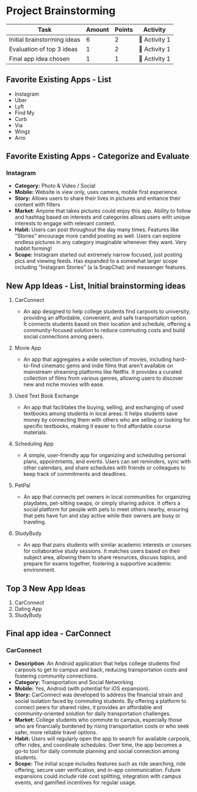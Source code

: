 # Project Brainstorming

| Task                          | Amount | Points  | Activity            |
| ------------------------------| ------ | ------- | ------------------- |
| Initial brainstorming ideas   | 6      | 2       | 🧠 Activity 1       |
| Evaluation of top 3 ideas     | 1      | 2       | 🧠 Activity 1       |
| Final app idea chosen         | 1      | 1       | 🧠 Activity 1       |

## Favorite Existing Apps - List
- Instagram
- Uber
- Lyft
- Find My
- Curb
- Via
- Wingz
- Arro

## Favorite Existing Apps - Categorize and Evaluate
### Instagram
- **Category:** Photo & Video / Social
- **Mobile:** Website is view only, uses camera, mobile first experience.
- **Story:** Allows users to share their lives in pictures and enhance their content with filters
- **Market:** Anyone that takes pictures could enjoy this app. Ability to follow and hashtag based on interests and categories allows users with unique interests to engage with relevant content.
- **Habit:** Users can post throughout the day many times. Features like "Stories" encourage more candid posting as well. Users can explore endless pictures in any category imaginable whenever they want. Very habbit forming!
- **Scope:** Instagram started out extremely narrow focused, just posting pics and viewing feeds. Has expanded to a somewhat larger scope including "Instagram Stories" (a la SnapChat) and messenger features.


## New App Ideas - List, Initial brainstorming ideas
1. CarConnect
    - An app designed to help college students find carpools to university, providing an affordable, convenient, and safe transportation option. It connects students based on their location and schedule, offering a community-focused solution to reduce commuting costs and build social connections among peers.
2. Movie App
    - An app that aggregates a wide selection of movies, including hard-to-find cinematic gems and indie films that aren't available on mainstream streaming platforms like Netflix. It provides a curated collection of films from various genres, allowing users to discover new and niche movies with ease.
3. Used Text Book Exchange
    - An app that facilitates the buying, selling, and exchanging of used textbooks among students in local areas. It helps students save money by connecting them with others who are selling or looking for specific textbooks, making it easier to find affordable course materials.
4. Scheduling App
    - A simple, user-friendly app for organizing and scheduling personal plans, appointments, and events. Users can set reminders, sync with other calendars, and share schedules with friends or colleagues to keep track of commitments and deadlines.
5. PetPal
    - An app that connects pet owners in local communities for organizing playdates, pet-sitting swaps, or simply sharing advice. It offers a social platform for people with pets to meet others nearby, ensuring that pets have fun and stay active while their owners are busy or traveling.

6. StudyBudy
    - An app that pairs students with similar academic interests or courses for collaborative study sessions. It matches users based on their subject area, allowing them to share resources, discuss topics, and prepare for exams together, fostering a supportive academic environment.

## Top 3 New App Ideas
1. CarConnect
2. Dating App
3. StudyBudy

## Final app idea - CarConnect
### CarConnect
- **Description**: An Android application that helps college students find carpools to get to campus and back, reducing transportation costs and fostering community connections.
- **Category:** Transportation and Social Networking
- **Mobile:** Yes, Android (with potential for iOS expansion).
- **Story:** CarConnect was developed to address the financial strain and social isolation faced by commuting students. By offering a platform to connect peers for shared rides, it provides an affordable and community-oriented solution for daily transportation challenges.
- **Market:** College students who commute to campus, especially those who are financially burdened by rising transportation costs or who seek safer, more reliable travel options.
- **Habit:** Users will regularly open the app to search for available carpools, offer rides, and coordinate schedules. Over time, the app becomes a go-to tool for daily commute planning and social connection among students.
- **Scope:** The initial scope includes features such as ride searching, ride offering, secure user verification, and in-app communication. Future expansions could include ride cost splitting, integration with campus events, and gamified incentives for regular usage.
